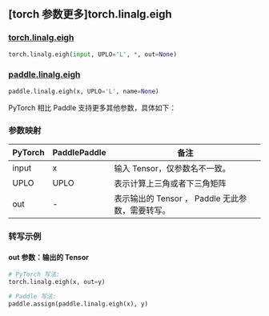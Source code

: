 ## [torch 参数更多]torch.linalg.eigh

### [torch.linalg.eigh](https://pytorch.org/docs/stable/generated/torch.linalg.eigh.html#torch.linalg.eigh)

```python
torch.linalg.eigh(input, UPLO='L', *, out=None)
```

### [paddle.linalg.eigh](https://www.paddlepaddle.org.cn/documentation/docs/zh/develop/api/paddle/linalg/eigh_cn.html)

```python
paddle.linalg.eigh(x, UPLO='L', name=None)
```

PyTorch 相比 Paddle 支持更多其他参数，具体如下：

### 参数映射

| PyTorch | PaddlePaddle | 备注                                             |
| ------- | ------------ | ------------------------------------------------ |
| input   | x            | 输入 Tensor，仅参数名不一致。                    |
| UPLO    | UPLO         | 表示计算上三角或者下三角矩阵                     |
| out     | -            | 表示输出的 Tensor ， Paddle 无此参数，需要转写。 |

### 转写示例

#### out 参数：输出的 Tensor

```python
# PyTorch 写法:
torch.linalg.eigh(x, out=y)

# Paddle 写法:
paddle.assign(paddle.linalg.eigh(x), y)
```

